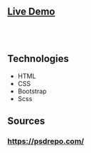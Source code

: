 <h2><a href="http://xdesign.webd.pl/projekt3/index.html">Live Demo</a></h2>
<br>
<br>

## Technologies
<ul>
<li>HTML</li>
<li>CSS</li>
<li>Bootstrap</li>
<li>Scss</li>
</ul>

## Sources
<h3><a href="https://psdrepo.com/">https://psdrepo.com/</a></h3>
